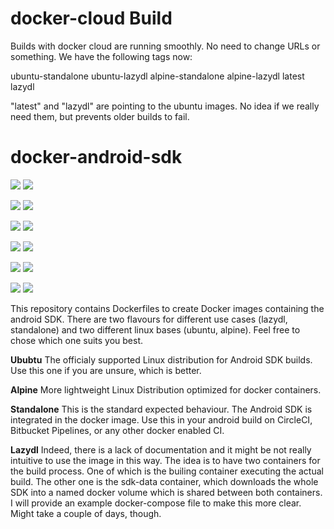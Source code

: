 # docker-cloud Build

Builds with docker cloud are running smoothly. No need to change URLs or something. We have the following tags now:

ubuntu-standalone
ubuntu-lazydl
alpine-standalone
alpine-lazydl
latest
lazydl

"latest" and "lazydl" are pointing to the ubuntu images. No idea if we really need them, but prevents older builds to fail.


# docker-android-sdk
[![](https://images.microbadger.com/badges/version/runmymind/docker-android-sdk.svg)](https://microbadger.com/images/runmymind/docker-android-sdk "Get your own version badge on microbadger.com")
[![](https://images.microbadger.com/badges/image/runmymind/docker-android-sdk.svg)](https://microbadger.com/images/runmymind/docker-android-sdk "Get your own image badge on microbadger.com")

[![](https://images.microbadger.com/badges/version/runmymind/docker-android-sdk:lazydl.svg)](https://microbadger.com/images/runmymind/docker-android-sdk:lazydl "Get your own version badge on microbadger.com")
[![](https://images.microbadger.com/badges/image/runmymind/docker-android-sdk:lazydl.svg)](https://microbadger.com/images/runmymind/docker-android-sdk:lazydl "Get your own image badge on microbadger.com")

[![](https://images.microbadger.com/badges/version/runmymind/docker-android-sdk:ubuntu-lazydl.svg)](https://microbadger.com/images/runmymind/docker-android-sdk:ubuntu-lazydl "Get your own version badge on microbadger.com")
[![](https://images.microbadger.com/badges/image/runmymind/docker-android-sdk:ubuntu-lazydl.svg)](https://microbadger.com/images/runmymind/docker-android-sdk:ubuntu-lazydl "Get your own image badge on microbadger.com")

[![](https://images.microbadger.com/badges/version/runmymind/docker-android-sdk:ubuntu-standalone.svg)](https://microbadger.com/images/runmymind/docker-android-sdk:ubuntu-standalone "Get your own version badge on microbadger.com")
[![](https://images.microbadger.com/badges/image/runmymind/docker-android-sdk:ubuntu-standalone.svg)](https://microbadger.com/images/runmymind/docker-android-sdk:ubuntu-standalone "Get your own image badge on microbadger.com")

[![](https://images.microbadger.com/badges/version/runmymind/docker-android-sdk:alpine-lazydl.svg)](https://microbadger.com/images/runmymind/docker-android-sdk:alpine-lazydl "Get your own version badge on microbadger.com")
[![](https://images.microbadger.com/badges/image/runmymind/docker-android-sdk:alpine-lazydl.svg)](https://microbadger.com/images/runmymind/docker-android-sdk:alpine-lazydl "Get your own image badge on microbadger.com")

[![](https://images.microbadger.com/badges/version/runmymind/docker-android-sdk:alpine-standalone.svg)](https://microbadger.com/images/runmymind/docker-android-sdk:alpine-standalone "Get your own version badge on microbadger.com")
[![](https://images.microbadger.com/badges/image/runmymind/docker-android-sdk:alpine-standalone.svg)](https://microbadger.com/images/runmymind/docker-android-sdk:alpine-standalone "Get your own image badge on microbadger.com")


This repository contains Dockerfiles to create Docker images containing the android SDK. There are two flavours for different use cases (lazydl, standalone) and two different linux bases (ubuntu, alpine). Feel free to chose which one suits you best.

**Ububtu**
The officialy supported Linux distribution for Android SDK builds. Use this one if you are unsure, which is better.

**Alpine**
More lightweight Linux Distribution optimized for docker containers.

**Standalone**
This is the standard expected behaviour. The Android SDK is integrated in the docker image. Use this in your android build on CircleCI, Bitbucket Pipelines, or any other docker enabled CI.

**Lazydl**
Indeed, there is a lack of documentation and it might be not really intuitive to use the image in this way. The idea is to have two containers for the build process. One of which is the builing container executing the actual build. The other one is the sdk-data container, which downloads the whole SDK into a named docker volume which is shared between both containers.
I will provide an example docker-compose file to make this more clear. Might take a couple of days, though.
